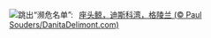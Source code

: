 ![](https://www.bing.com/th?id=OHR.GreenlandHumpback_ZH-CN8145852053_UHD.jpg&w=1000)跳出“濒危名单”:&nbsp;&ensp;[座头鲸，迪斯科湾，格陵兰 (© Paul Souders/DanitaDelimont.com)](https://www.bing.com/th?id=OHR.GreenlandHumpback_ZH-CN8145852053_UHD.jpg)
<br><br/>
